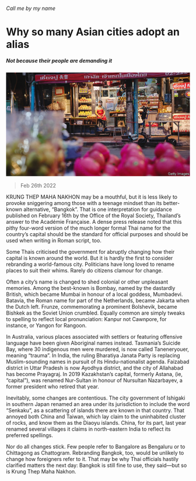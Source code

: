 ###### Call me by my name

# Why so many Asian cities adopt an alias 

##### Not because their people are demanding it 

![image](images/20220226_ASP005_0.jpg) 

> Feb 26th 2022 

KRUNG THEP MAHA NAKHON may be a mouthful, but it is less likely to provoke sniggering among those with a teenage mindset than its better-known alternative, “Bangkok”. That is one interpretation for guidance published on February 16th by the Office of the Royal Society, Thailand’s answer to the Académie Française. A dense press release noted that this pithy four-word version of the much longer formal Thai name for the country’s capital should be the standard for official purposes and should be used when writing in Roman script, too.

Some Thais criticised the government for abruptly changing how their capital is known around the world. But it is hardly the first to consider rebranding a world-famous city. Politicians have long loved to rename places to suit their whims. Rarely do citizens clamour for change.


Often a city’s name is changed to shed colonial or other unpleasant memories. Among the best-known is Bombay, named by the dastardly British, which became Mumbai in honour of a local goddess, Mumbadevi. Batavia, the Roman name for part of the Netherlands, became Jakarta when the Dutch left. Frunze, commemorating a prominent Bolshevik, became Bishkek as the Soviet Union crumbled. Equally common are simply tweaks to spelling to reflect local pronunciation: Kanpur not Cawnpore, for instance, or Yangon for Rangoon.

In Australia, various places associated with settlers or featuring offensive language have been given Aboriginal names instead. Tasmania’s Suicide Bay, where 30 indigenous men were murdered, is now called Taneneryouer, meaning “trauma”. In India, the ruling Bharatiya Janata Party is replacing Muslim-sounding names in pursuit of its Hindu-nationalist agenda. Faizabad district in Uttar Pradesh is now Ayodhya district, and the city of Allahabad has become Prayagraj. In 2019 Kazakhstan’s capital, formerly Astana, (ie, “capital”), was renamed Nur-Sultan in honour of Nursultan Nazarbayev, a former president who retired that year.

Inevitably, some changes are contentious. The city government of Ishigaki in southern Japan renamed an area under its jurisdiction to include the word “Senkaku”, as a scattering of islands there are known in that country. That annoyed both China and Taiwan, which lay claim to the uninhabited cluster of rocks, and know them as the Diaoyu islands. China, for its part, last year renamed several villages it claims in north-eastern India to reflect its preferred spellings.

Nor do all changes stick. Few people refer to Bangalore as Bengaluru or to Chittagong as Chattogram. Rebranding Bangkok, too, would be unlikely to change how foreigners refer to it. That may be why Thai officials hastily clarified matters the next day: Bangkok is still fine to use, they said—but so is Krung Thep Maha Nakhon.

